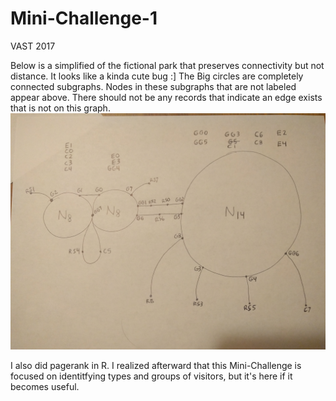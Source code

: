 # Mini-Challenge-1
VAST 2017


Below is a simplified of the fictional park that preserves connectivity but not distance. It looks like a kinda cute bug :] The Big circles are completely connected subgraphs. Nodes in these subgraphs that are not labeled appear above. There should not be any records that indicate an edge exists that is not on this graph.
![Alt text](/simplified-map.jpg?raw=true "Simplified Map")

I also did pagerank in R. I realized afterward that this Mini-Challenge is focused on identitfying types and groups of visitors, but it's here if it becomes useful.
